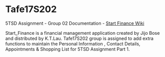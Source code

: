 # Tafe17S202

5TSD Assignment - Group 02
Documentation - [Start Finance Wiki](https://github.com/hiewying/Tafe17S202/wiki)

Start_Finance is a financial management application created by Jijo Bose and distributed by K.T.Lau. Tafe17S202 group is assigned to add extra functions to maintain the Personal Information , Contact Details, Appointments & Shopping List for 5TSD Assignment Part 1.
